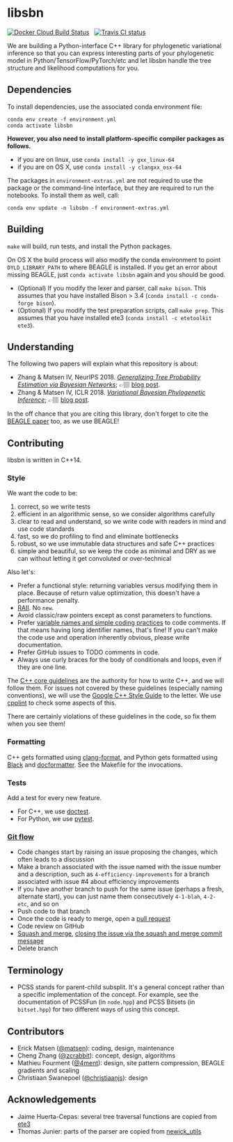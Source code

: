 # libsbn

[![Docker Cloud Build Status](https://img.shields.io/docker/cloud/build/phylovi/libsbn.svg)](https://cloud.docker.com/u/phylovi/repository/docker/phylovi/libsbn/general) &nbsp;
[![Travis CI status](https://travis-ci.org/phylovi/libsbn.svg?branch=master)](https://travis-ci.org/phylovi/libsbn)

We are building a Python-interface C++ library for phylogenetic variational inference so that you can express interesting parts of your phylogenetic model in Python/TensorFlow/PyTorch/etc and let libsbn handle the tree structure and likelihood computations for you.


## Dependencies

To install dependencies, use the associated conda environment file:

```
conda env create -f environment.yml
conda activate libsbn
```

**However, you also need to install platform-specific compiler packages as follows.**

* if you are on linux, use `conda install -y gxx_linux-64`
* if you are on OS X, use `conda install -y clangxx_osx-64`

The packages in `environment-extras.yml` are not required to use the package or the command-line interface, but they are required to run the notebooks.
To install them as well, call:

```
conda env update -n libsbn -f environment-extras.yml
```


## Building

`make` will build, run tests, and install the Python packages.

On OS X the build process will also modify the conda environment to point `DYLD_LIBRARY_PATH` to where BEAGLE is installed.
If you get an error about missing BEAGLE, just `conda activate libsbn` again and you should be good.

* (Optional) If you modify the lexer and parser, call `make bison`. This assumes that you have installed Bison > 3.4 (`conda install -c conda-forge bison`).
* (Optional) If you modify the test preparation scripts, call `make prep`. This assumes that you have installed ete3 (`conda install -c etetoolkit ete3`).


## Understanding

The following two papers will explain what this repository is about:

* Zhang & Matsen IV, NeurIPS 2018. [_Generalizing Tree Probability Estimation via Bayesian Networks_](http://papers.nips.cc/paper/7418-generalizing-tree-probability-estimation-via-bayesian-networks.pdf); 👉🏽 [blog post](https://matsen.fredhutch.org/general/2018/12/05/sbn.html).
* Zhang & Matsen IV, ICLR 2018. [_Variational Bayesian Phylogenetic Inference_](https://openreview.net/pdf?id=SJVmjjR9FX_); 👉🏽 [blog post](https://matsen.fredhutch.org/general/2019/08/24/vbpi.html).

In the off chance that you are citing this library, don't forget to cite the [BEAGLE paper](http://dx.doi.org/10.1093/sysbio/syz020) too, as we use BEAGLE!


## Contributing

libsbn is written in C++14.

### Style

We want the code to be:

1. correct, so we write tests
1. efficient in an algorithmic sense, so we consider algorithms carefully
1. clear to read and understand, so we write code with readers in mind and use code standards
1. fast, so we do profiling to find and eliminate bottlenecks
1. robust, so we use immutable data structures and safe C++ practices
1. simple and beautiful, so we keep the code as minimal and DRY as we can without letting it get convoluted or over-technical

Also let's:

* Prefer a functional style: returning variables versus modifying them in place. Because of return value optimization, this doesn't have a performance penalty.
* [RAII](https://en.cppreference.com/w/cpp/language/raii). No `new`.
* Avoid classic/raw pointers except as const parameters to functions.
* Prefer [variable names and simple coding practices](https://blog.codinghorror.com/coding-without-comments/) to code comments.
  If that means having long identifier names, that's fine!
  If you can't make the code use and operation inherently obvious, please write documentation.
* Prefer GitHub issues to TODO comments in code.
* Always use curly braces for the body of conditionals and loops, even if they are one line.

The [C++ core guidelines](https://isocpp.github.io/CppCoreGuidelines/CppCoreGuidelines) are the authority for how to write C++, and we will follow them.
For issues not covered by these guidelines (especially naming conventions), we will use the [Google C++ Style Guide](https://google.github.io/styleguide/cppguide.html) to the letter.
We use [cpplint](https://github.com/cpplint/cpplint) to check some aspects of this.

There are certainly violations of these guidelines in the code, so fix them when you see them!


### Formatting

C++ gets formatted using [clang-format](https://clang.llvm.org/docs/ClangFormat.html), and Python gets formatted using [Black](https://black.readthedocs.io/en/stable/) and [docformatter](https://pypi.org/project/docformatter/).
See the Makefile for the invocations.


### Tests

Add a test for every new feature.

* For C++, we use [doctest](https://github.com/onqtam/doctest).
* For Python, we use [pytest](https://docs.pytest.org/en/latest/).


### [Git flow](https://guides.github.com/introduction/flow/)

* Code changes start by raising an issue proposing the changes, which often leads to a discussion
* Make a branch associated with the issue named with the issue number and a description, such as `4-efficiency-improvements` for a branch associated with issue #4 about efficiency improvements
* If you have another branch to push for the same issue (perhaps a fresh, alternate start), you can just name them consecutively `4-1-blah`, `4-2-etc`, and so on
* Push code to that branch
* Once the code is ready to merge, open a [pull request](https://help.github.com/articles/using-pull-requests/)
* Code review on GitHub
* [Squash and merge](https://help.github.com/en/articles/merging-a-pull-request), [closing the issue via the squash and merge commit message](https://help.github.com/articles/closing-issues-via-commit-messages/)
* Delete branch


## Terminology

* PCSS stands for parent-child subsplit.
  It's a general concept rather than a specific implementation of the concept.
  For example, see the documentation of PCSSFun (in `node.hpp`) and PCSS Bitsets (in `bitset.hpp`) for two different ways of using this concept.


## Contributors

* Erick Matsen ([@matsen](https://github.com/matsen)): coding, design, maintenance
* Cheng Zhang ([@zcrabbit](https://github.com/zcrabbit)): concept, design, algorithms
* Mathieu Fourment ([@4ment](https://github.com/4ment)): design, site pattern compression, BEAGLE gradients and scaling
* Christiaan Swanepoel ([@christiaanjs](https://github.com/christiaanjs)): design


## Acknowledgements

* Jaime Huerta-Cepas: several tree traversal functions are copied from [ete3](https://github.com/etetoolkit/ete)
* Thomas Junier: parts of the parser are copied from [newick\_utils](https://github.com/tjunier/newick_utils)
